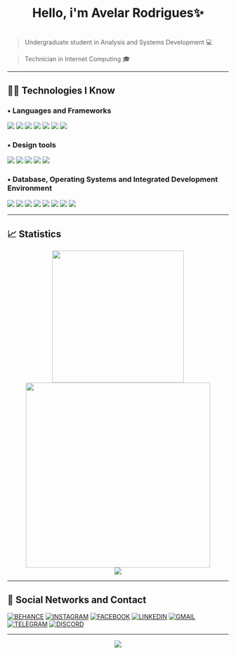 <h1 align="center">Hello, i'm Avelar Rodrigues✨</h1>

# 

> Undergraduate student in Analysis and Systems Development 💻

> Technician in Internet Computing 🎓

----

<h2>👨‍💻  Technologies I Know</h2>

<h3>•  Languages and Frameworks</h3>

<img src="https://img.shields.io/badge/JavaScript-282A36?style=for-the-badge&logo=javascript&logoColor=F66B92"> <img src="https://img.shields.io/badge/CSS3-282A36?style=for-the-badge&logo=css3&logoColor=F66B92"> <img src="https://img.shields.io/badge/Bootstrap-282A36?style=for-the-badge&logo=bootstrap&logoColor=F66B92"> <img src="https://img.shields.io/badge/HTML5-282A36?style=for-the-badge&logo=html5&logoColor=F66B92"> <img src="https://img.shields.io/badge/Python-282A36?style=for-the-badge&logo=python&logoColor=F66B92"> <img src="https://img.shields.io/badge/Django-282A36?style=for-the-badge&logo=django&logoColor=F66B92"> <img src="https://img.shields.io/badge/java-%23ED8B00.svg?style=for-the-badge&logo=openjdk&logoColor=F66B92&color=282A36">

<h3>•  Design tools</h3>

<img src="https://img.shields.io/badge/Adobe%20Photoshop-282A36?style=for-the-badge&logo=Adobe%20Photoshop&logoColor=F66B92"> <img src="https://img.shields.io/badge/Figma-282A36?style=for-the-badge&logo=figma&logoColor=F66B92"> <img src="https://img.shields.io/badge/Adobe%20Premiere-282A36?style=for-the-badge&logo=Adobe%20Premiere%20Pro&logoColor=F66B92"> <img src="https://img.shields.io/badge/Adobe%20Illustrator-282A36?style=for-the-badge&logo=adobe%20illustrator&logoColor=F66B92"> <img src="https://img.shields.io/badge/Canva-%2300C4CC.svg?&style=for-the-badge&logo=Canva&logoColor=F66B92&color=282A36"> </div>

<h3>•  Database, Operating Systems and Integrated Development Environment</h3>

<img src="https://img.shields.io/badge/MySQL-282A36?style=for-the-badge&logo=mysql&logoColor=F66B92"> <img src="https://img.shields.io/badge/Sqlite-282A36?style=for-the-badge&logo=sqlite&logoColor=F66B92"> <img src="https://img.shields.io/badge/PostgreSQL-282A36?style=for-the-badge&logo=postgresql&logoColor=F66B92"> <img src="https://img.shields.io/badge/VSCode-282A36?style=for-the-badge&logo=visual%20studio%20code&logoColor=F66B92"> <img src="https://img.shields.io/badge/replit-282A36?style=for-the-badge&logo=replit&logoColor=F66B92"> <img src="https://img.shields.io/badge/Android-282A36?style=for-the-badge&logo=android&logoColor=F66B92"> <img src="https://img.shields.io/badge/Linux-282A36?style=for-the-badge&logo=linux&logoColor=F66B92"> <img src="https://img.shields.io/badge/Windows-282A36?style=for-the-badge&logo=windows&logoColor=F66B92">

---

<h2>📈  Statistics</h2>

<div href="https://github.com/anuraghazra/github-readme-stats" align="center">
  <img width=300px src="https://github-readme-stats.vercel.app/api/top-langs/?username=avelando&layout=compact&theme=dracula&hide_border=true">
  <img width=420px src="https://github-readme-stats.vercel.app/api?username=avelando&theme=dracula&hide_border=true&count_private=true&hide=issues,stars">
</div>

<div align="center" href="https://github.com/anuraghazra/github-readme-stats">
  <img src="https://github-readme-stats.vercel.app/api/wakatime?username=avelando&hide_border=true&theme=dracula">
</div>

----

<h2>📱  Social Networks and Contact</h2>

[![BEHANCE](https://img.shields.io/badge/-Behance-blue?style=for-the-badge&logo=behance&logoColor=F66B92&color=282A36)](https://www.behance.net/avelarrodrigues1)
[![INSTAGRAM](https://img.shields.io/badge/Instagram-E4405F?style=for-the-badge&logo=instagram&logoColor=F66B92&color=282A36)](https://www.instagram.com/avelando/)
[![FACEBOOK](https://img.shields.io/badge/Facebook-1877F2?style=for-the-badge&logo=facebook&logoColor=F66B92&color=282A36)](https://www.facebook.com/avelar.rodrigues.921/)
[![LINKEDIN](https://img.shields.io/badge/LinkedIn-0077B5?style=for-the-badge&logo=linkedin&logoColor=F66B92&color=282A36)](https://www.linkedin.com/in/avelar-rodrigues-15568a1b1/)
[![GMAIL](https://img.shields.io/badge/Gmail-%23D14836?style=for-the-badge&logo=gmail&logoColor=F66B92&color=282A36)](https://mail.google.com/mail/?view=cm&fs=1&to=avelarrodrigues89@gmail.com)
[![TELEGRAM](https://img.shields.io/badge/Telegram-2CA5E0?style=for-the-badge&logo=telegram&logoColor=F66B92&color=282A36)](https://t.me/avelandoo)
[![DISCORD](https://img.shields.io/badge/Discord-%235865F2.svg?style=for-the-badge&logo=discord&logoColor=F66B92&color=282A36)](https://discord.com/channels/@me/1103440684406538360)

---

<!--wakatime-->
<!--START_SECTION:waka-->
<div align="center">
  <a href="https://wakatime.com/@018c2dbd-9df6-4c10-8022-11d7d9da4824">
    <img src="https://wakatime.com/badge/user/018c2dbd-9df6-4c10-8022-11d7d9da4824.svg">
  </a>
</div>
<!--END_SECTION:waka-->
